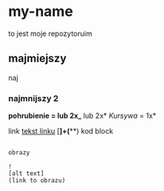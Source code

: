 # my-name
to jest moje repozytoruim
## majmiejszy
naj
### najmnijszy 2
**pohrubienie = lub 2x_** lub 2x*
*Kursywa* = 1x*

link 
[tekst linku](https://www.redhookgames.com/) [****]+(******)
kod block 
```

obrazy

!
[alt text]
(link to obrazu)
